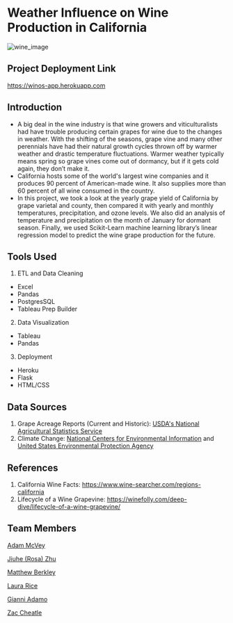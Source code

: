 # Weather Influence on Wine Production in California 
![wine_image](https://inn-entertainment.com/wp-content/uploads/2017/06/Sunset-over-California-Winery.jpg)
## Project Deployment Link
https://winos-app.herokuapp.com
## Introduction
- A big deal in the wine industry is that wine growers and viticulturalists had have trouble producing certain grapes for wine due to the changes in weather. With the shifting of the seasons, grape vine and many other perennials have had their natural growth cycles thrown off by warmer weather and drastic temperature fluctuations. Warmer weather typically means spring so grape vines come out of dormancy, but if it gets cold again, they don’t make it.
- California hosts some of the world's largest wine companies and it produces 90 percent of American-made wine. It also supplies more than 60 percent of all wine consumed in the country.
- In this project, we took a look at the yearly grape yield of California by grape varietal and county, then compared it with yearly and monthly temperatures, precipitation, and ozone levels. We also did an analysis of temperature and precipitation on the month of January for dormant season. Finally, we used Scikit-Learn machine learning library’s linear regression model to predict the wine grape production for the future.

      
## Tools Used
1. ETL and Data Cleaning
- Excel
- Pandas
- PostgresSQL
- Tableau Prep Builder
2. Data Visualization
- Tableau
- Pandas
3. Deployment
- Heroku
- Flask
- HTML/CSS

## Data Sources
1. Grape Acreage Reports (Current and Historic): [USDA's National Agricultural Statistics Service](https://www.nass.usda.gov/Statistics_by_State/California/Publications/Specialty_and_Other_Releases/Grapes/Acreage/Reports/index.php)
2. Climate Change: [National Centers for Environmental Information](https://www.ncdc.noaa.gov/cag/) and [United States Environmental Protection Agency](https://aqs.epa.gov/aqsweb/airdata/download_files.html#Annual)

## References
1. California Wine Facts: https://www.wine-searcher.com/regions-california
2. Lifecycle of a Wine Grapevine: https://winefolly.com/deep-dive/lifecycle-of-a-wine-grapevine/



## Team Members
[Adam McVey](https://github.com/adamemcvey)

[Jiuhe (Rosa) Zhu](https://github.com/Jiuhe2020)

[Matthew Berkley](https://github.com/mberkley25)

[Laura Rice](https://github.com/LRiceBall)

[Gianni Adamo](https://github.com/gianx1)

[Zac Cheatle](https://github.com/zcheatle5)

